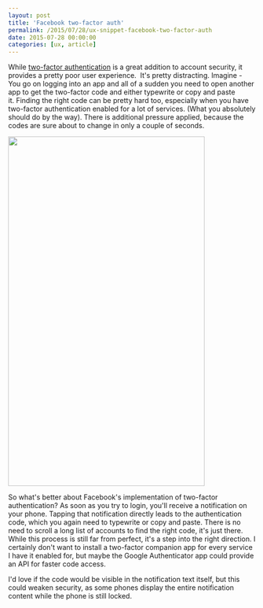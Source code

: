 ```yaml
---
layout: post
title: 'Facebook two-factor auth'
permalink: /2015/07/28/ux-snippet-facebook-two-factor-auth
date: 2015-07-28 00:00:00
categories: [ux, article]
---
```


While [two-factor authentication](https://en.wikipedia.org/wiki/Two-factor_authentication 'https://en.wikipedia.org/wiki/Two-factor_authentication') is a great addition to account security, it provides a pretty poor user experience. 
It's pretty distracting. Imagine - You go on logging into an app and all of a sudden you need to open another app to get the two-factor code and either typewrite or copy and paste it. Finding the right code can be pretty hard too, especially when you have two-factor authentication enabled for a lot of services. (What you absolutely should do by the way). There is additional pressure applied, because the codes are sure about to change in only a couple of seconds.

<img
  src="https://image.jimcdn.com/app/cms/image/transf/dimension=990x10000:format=jpg/path/se42d1516dcb4082b/image/ibdf3d847899c2c08/version/1438075465/account-list-in-google-authenticator.jpg"
  width="400"
  height="711" />

So what's better about Facebook's implementation of two-factor authentication? As soon as you try to login, you'll receive a notification on your phone. Tapping that notification directly leads to the authentication code, which you again need to typewrite or copy and paste. There is no need to scroll a long list of accounts to find the right code, it's just there.
While this process is still far from perfect, it's a step into the right direction. I certainly don't want to install a two-factor companion app for every service I have it enabled for, but maybe the Google Authenticator app could provide an API for faster code access.

I'd love if the code would be visible in the notification text itself, but this could weaken security, as some phones display the entire notification content while the phone is still locked.
